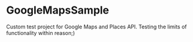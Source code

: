 # GoogleMapsSample
Custom test project for Google Maps and Places API. Testing the limits of functionality within reason;)
